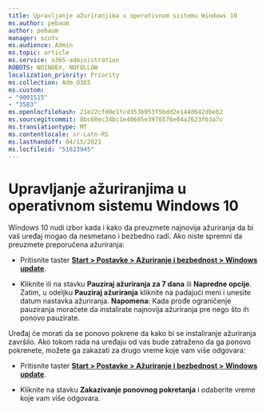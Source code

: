 ```yaml
---
title: Upravljanje ažuriranjima u operativnom sistemu Windows 10
ms.author: pebaum
author: pebaum
manager: scotv
ms.audience: Admin
ms.topic: article
ms.service: o365-administration
ROBOTS: NOINDEX, NOFOLLOW
localization_priority: Priority
ms.collection: Adm_O365
ms.custom:
- "9001515"
- "3583"
ms.openlocfilehash: 21e22cfd8e1fcd353b953f5bdd2e144d642dbeb2
ms.sourcegitcommit: 8bc60ec34bc1e40685e3976576e04a2623f63a7c
ms.translationtype: MT
ms.contentlocale: sr-Latn-RS
ms.lasthandoff: 04/15/2021
ms.locfileid: "51823945"
---
```

# <a name="manage-updates-in-windows-10"></a>Upravljanje ažuriranjima u operativnom sistemu Windows 10

Windows 10 nudi izbor kada i kako da preuzmete najnovija ažuriranja da bi vaš uređaj mogao da nesmetano i bezbedno radi. Ako niste spremni da preuzmete preporučena ažuriranja:

- Pritisnite taster **[Start > Postavke > Ažuriranje i bezbednost > Windows update](ms-settings:windowsupdate)**.

- Kliknite ili na stavku **Pauziraj ažuriranja za 7 dana** ili **Napredne opcije**. Zatim, u odeljku **Pauziraj ažuriranja** kliknite na padajući meni i unesite datum nastavka ažuriranja. **Napomena**: Kada prođe ograničenje pauziranja moraćete da instalirate najnovija ažuriranja pre nego što ih ponovo pauzirate.

Uređaj će morati da se ponovo pokrene da kako bi se instaliranje ažuriranja završilo. Ako tokom rada na uređaju od vas bude zatraženo da ga ponovo pokrenete, možete ga zakazati za drugo vreme koje vam više odgovara:

- Pritisnite taster **[Start > Postavke > Ažuriranje i bezbednost > Windows update](ms-settings:windowsupdate)**.

- Kliknite na stavku **Zakazivanje ponovnog pokretanja** i odaberite vreme koje vam više odgovara.
